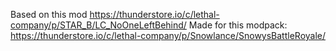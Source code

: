 Based on this mod https://thunderstore.io/c/lethal-company/p/STAR_B/LC_NoOneLeftBehind/
Made for this modpack: https://thunderstore.io/c/lethal-company/p/Snowlance/SnowysBattleRoyale/
